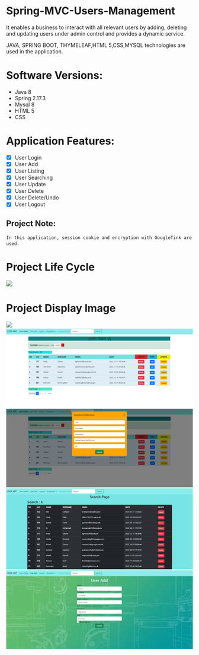 # Spring-MVC-Users-Management
<p> 
It enables a business to interact with all relevant users by adding, deleting and updating users under admin control and provides a dynamic service.

JAVA, SPRING BOOT, THYMELEAF,HTML 5,CSS,MYSQL technologies are used in the application.
</p>

# Software Versions:
- Java 8
- Spring 2.17.3
- Mysql 8
- HTML 5
- CSS
    
# Application Features:
- [x] User Login
- [x] User Add
- [x] User Listing
- [x] User Searching
- [x] User Update
- [x] User Delete
- [x] User Delete/Undo
- [x] User Logout  

## Project Note:
```
In this application, session cookie and encryption with GoogleTink are used.
```


# Project Life Cycle
<img src="USER-APP-FOTO/LOGİN.png" style="max-width:100%;">

# Project Display Image

<p>
<a href="https://github.com/hakanozer/AndroidCampaigns/blob/master/ekran_goruntuleri/1.png" target="_blank">
    <img src="USER-APP-FOTO/LOGİN.png" style="max-width:100%;"> 
</a>
    <a href="https://github.com/hakanozer/AndroidCampaigns/blob/master/ekran_goruntuleri/1.png" target="_blank">
    <img src="USER-APP-FOTO/USER TABLO.png" style="max-width:100%;"> 
</a>
       <a href="https://github.com/hakanozer/AndroidCampaigns/blob/master/ekran_goruntuleri/1.png" target="_blank">
    <img src="USER-APP-FOTO/UPDATE.png" style="max-width:100%;"> 
</a>
       <a href="https://github.com/hakanozer/AndroidCampaigns/blob/master/ekran_goruntuleri/1.png" target="_blank">
    <img src="USER-APP-FOTO/SEARCH.png" style="max-width:100%;"> 
</a>
       <a href="https://github.com/hakanozer/AndroidCampaigns/blob/master/ekran_goruntuleri/1.png" target="_blank">
    <img src="USER-APP-FOTO/USER ADD.png" style="max-width:100%;"> 
</a>
</p>
